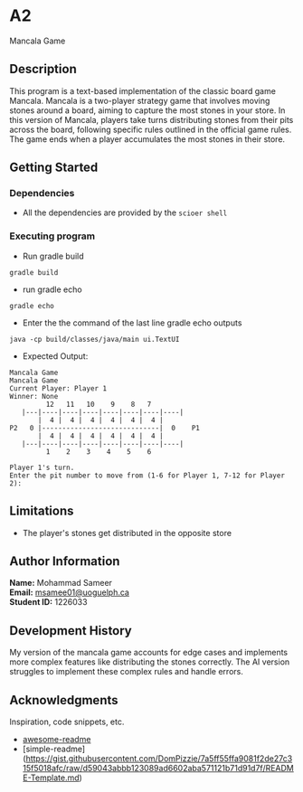 # A2

Mancala Game

## Description

This program is a text-based implementation of the classic board game Mancala. Mancala is a two-player strategy game that involves moving stones around a board, aiming to capture the most stones in your store. In this version of Mancala, players take turns distributing stones from their pits across the board, following specific rules outlined in the official game rules. The game ends when a player accumulates the most stones in their store.

## Getting Started

### Dependencies

* All the dependencies are provided by the `scioer shell`



### Executing program


* Run gradle build
```
gradle build
```
* run gradle echo
```
gradle echo
```
* Enter the the command of the last line gradle echo outputs
```
java -cp build/classes/java/main ui.TextUI
```
* Expected Output:
```
Mancala Game
Mancala Game
Current Player: Player 1
Winner: None
         12   11   10    9    8   7
   |---|----|----|----|----|----|----|----|
       |  4 |  4 |  4 |  4 |  4 |  4 |
P2   0 |-----------------------------|  0    P1
       |  4 |  4 |  4 |  4 |  4 |  4 |
   |---|----|----|----|----|----|----|----|
         1    2    3    4    5    6

Player 1's turn.
Enter the pit number to move from (1-6 for Player 1, 7-12 for Player 2): 
```

## Limitations

* The player's stones get distributed in the opposite store

## Author Information

**Name:** Mohammad Sameer  
**Email:** msamee01@uoguelph.ca  
**Student ID:** 1226033    



## Development History


My version of the mancala game accounts for edge cases and implements more complex features like distributing the stones correctly. The AI version struggles to implement these complex rules and handle errors. 

## Acknowledgments

Inspiration, code snippets, etc.
* [awesome-readme](https://github.com/matiassingers/awesome-readme)
* [simple-readme] (https://gist.githubusercontent.com/DomPizzie/7a5ff55ffa9081f2de27c315f5018afc/raw/d59043abbb123089ad6602aba571121b71d91d7f/README-Template.md)



